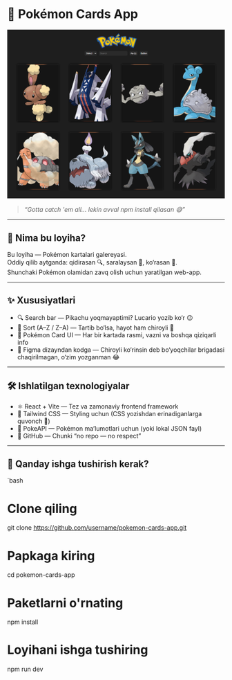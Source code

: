 # 🎴 Pokémon Cards App

![Preview Screenshot](./screenshot.png)

> *“Gotta catch 'em all... lekin avval npm install qilasan 😅”*

---

## 📖 Nima bu loyiha?
Bu loyiha — Pokémon kartalari galereyasi.  
Oddiy qilib aytganda: qidirasan 🔍, saralaysan 📑, ko‘rasan 👀.  
Shunchaki Pokémon olamidan zavq olish uchun yaratilgan web-app.  

---

## ✨ Xususiyatlari
- 🔍 Search bar — Pikachu yoqmayaptimi? Lucario yozib ko‘r 😉  
- 📑 Sort (A–Z / Z–A) — Tartib bo‘lsa, hayot ham chiroyli 🌸  
- 🎴 Pokémon Card UI — Har bir kartada rasmi, vazni va boshqa qiziqarli info  
- 🌈 Figma dizayndan kodga — Chiroyli ko‘rinsin deb bo‘yoqchilar brigadasi chaqirilmagan, o‘zim yozganman 😂  

---

## 🛠️ Ishlatilgan texnologiyalar
- ⚛️ React + Vite — Tez va zamonaviy frontend framework  
- 🎨 Tailwind CSS — Styling uchun (CSS yozishdan erinadiganlarga quvonch 🥳)  
- 🔌 PokeAPI — Pokémon ma’lumotlari uchun (yoki lokal JSON fayl)  
- 💾 GitHub — Chunki “no repo — no respect”  

---

## 🚀 Qanday ishga tushirish kerak?
`bash
# Clone qiling
git clone https://github.com/username/pokemon-cards-app.git

# Papkaga kiring
cd pokemon-cards-app

# Paketlarni o'rnating
npm install

# Loyihani ishga tushiring
npm run dev

